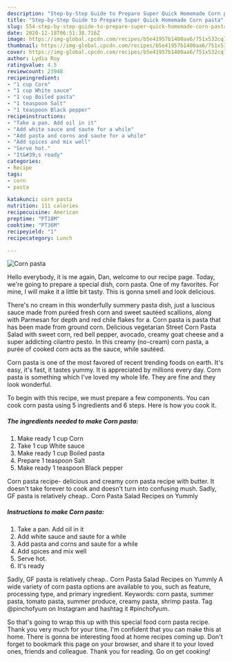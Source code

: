 ```yaml
---
description: "Step-by-Step Guide to Prepare Super Quick Homemade Corn pasta"
title: "Step-by-Step Guide to Prepare Super Quick Homemade Corn pasta"
slug: 554-step-by-step-guide-to-prepare-super-quick-homemade-corn-pasta
date: 2020-12-18T06:51:38.716Z
image: https://img-global.cpcdn.com/recipes/b5e41957b1400aa6/751x532cq70/corn-pasta-recipe-main-photo.jpg
thumbnail: https://img-global.cpcdn.com/recipes/b5e41957b1400aa6/751x532cq70/corn-pasta-recipe-main-photo.jpg
cover: https://img-global.cpcdn.com/recipes/b5e41957b1400aa6/751x532cq70/corn-pasta-recipe-main-photo.jpg
author: Lydia Roy
ratingvalue: 4.5
reviewcount: 23948
recipeingredient:
- "1 cup Corn"
- "1 cup White sauce"
- "1 cup Boiled pasta"
- "1 teaspoon Salt"
- "1 teaspoon Black pepper"
recipeinstructions:
- "Take a pan. Add oil in it"
- "Add white sauce and saute for a while"
- "Add pasta and corns and saute for a while"
- "Add spices and mix well"
- "Serve hot."
- "It&#39;s ready"
categories:
- Recipe
tags:
- corn
- pasta

katakunci: corn pasta 
nutrition: 111 calories
recipecuisine: American
preptime: "PT18M"
cooktime: "PT36M"
recipeyield: "1"
recipecategory: Lunch

---
```



![Corn pasta](https://img-global.cpcdn.com/recipes/b5e41957b1400aa6/751x532cq70/corn-pasta-recipe-main-photo.jpg)

Hello everybody, it is me again, Dan, welcome to our recipe page. Today, we're going to prepare a special dish, corn pasta. One of my favorites. For mine, I will make it a little bit tasty. This is gonna smell and look delicious.

There&#39;s no cream in this wonderfully summery pasta dish, just a luscious sauce made from puréed fresh corn and sweet sautéed scallions, along with Parmesan for depth and red chile flakes for a. Corn pasta is pasta that has been made from ground corn. Delicious vegetarian Street Corn Pasta Salad with sweet corn, red bell pepper, avocado, creamy goat cheese and a super addicting cilantro pesto. In this creamy (no-cream) corn pasta, a purée of cooked corn acts as the sauce, while sautéed.

Corn pasta is one of the most favored of recent trending foods on earth. It's easy, it's fast, it tastes yummy. It is appreciated by millions every day. Corn pasta is something which I've loved my whole life. They are fine and they look wonderful.


To begin with this recipe, we must prepare a few components. You can cook corn pasta using 5 ingredients and 6 steps. Here is how you cook it.

<!--inarticleads1-->

##### The ingredients needed to make Corn pasta:

1. Make ready 1 cup Corn
1. Take 1 cup White sauce
1. Make ready 1 cup Boiled pasta
1. Prepare 1 teaspoon Salt
1. Make ready 1 teaspoon Black pepper


Corn pasta recipe- delicious and creamy corn pasta recipe with butter. It doesn&#39;t take forever to cook and doesn&#39;t turn into confusing mush. Sadly, GF pasta is relatively cheap.. Corn Pasta Salad Recipes on Yummly 

<!--inarticleads2-->

##### Instructions to make Corn pasta:

1. Take a pan. Add oil in it
1. Add white sauce and saute for a while
1. Add pasta and corns and saute for a while
1. Add spices and mix well
1. Serve hot.
1. It&#39;s ready


Sadly, GF pasta is relatively cheap.. Corn Pasta Salad Recipes on Yummly A wide variety of corn pasta options are available to you, such as feature, processing type, and primary ingredient. Keywords: corn pasta, summer pasta, tomato pasta, summer produce, creamy pasta, shrimp pasta. Tag @pinchofyum on Instagram and hashtag it #pinchofyum. 

So that's going to wrap this up with this special food corn pasta recipe. Thank you very much for your time. I'm confident that you can make this at home. There is gonna be interesting food at home recipes coming up. Don't forget to bookmark this page on your browser, and share it to your loved ones, friends and colleague. Thank you for reading. Go on get cooking!
